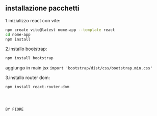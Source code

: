 ## installazione pacchetti

1.inizializzo react con vite:
```sh
npm create vite@latest nome-app --template react
cd nome-app
npm install 

```

2.installo bootstrap:
```sh
npm install bootstrap
```
aggiungo in main.jsx
`import 'bootstrap/dist/css/bootstrap.min.css'`

3.installo router dom:
```sh
npm install react-router-dom




BY FIORE
```